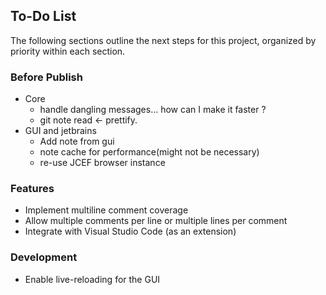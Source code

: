 ## To-Do List
The following sections outline the next steps for this project, organized by priority within each section.

### Before Publish
- Core
  - handle dangling messages... how can I make it faster ?
  - git note read  <- prettify.
- GUI and jetbrains
  - Add note from gui
  - note cache for performance(might not be necessary)
  - re-use JCEF browser instance

### Features
- Implement multiline comment coverage
- Allow multiple comments per line or multiple lines per comment
- Integrate with Visual Studio Code (as an extension)

### Development
- Enable live-reloading for the GUI
